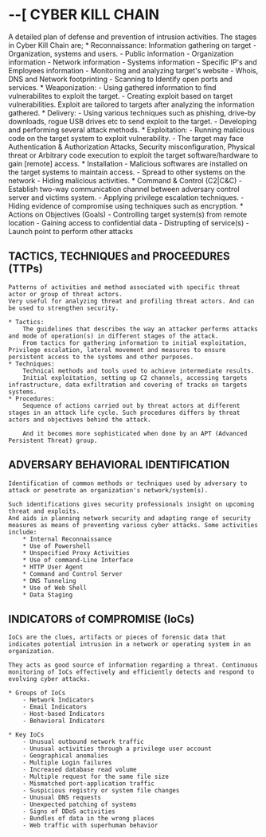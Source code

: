# --[ CYBER KILL CHAIN
A detailed plan of defense and prevention of intrusion activities. The stages in Cyber Kill Chain are;
	* Reconnaissance:
		Information gathering on target - Organization, systems and users.
		- Public information
		- Organization information
		- Network information
		- Systems information
		- Specific IP's and Employees information
		- Monitoring and analyzing target's website
		- Whois, DNS and Network footprinting
		- Scanning to Identify open ports and services.
	* Weaponization:
		- Using gathered information to find vulnerabilites to exploit the target.
		- Creating exploit based on target vulnerabilities. Exploit are tailored to targets after analyzing the information gathered.
	* Delivery:
		- Using various techniques such as phishing, drive-by downloads, rogue USB drives etc to send exploit to the target.
		- Developing and performing several attack methods.
	* Exploitation:
		- Running malicious code on the target system to exploit vulnerability.
		- The target may face Authentication & Authorization Attacks, Security misconfiguration, Physical threat or Arbitrary code execution to exploit the target software/hardware to gain [remote] access.
	* Installation
		- Malicious softwares are installed on the target systems to maintain access.
		- Spread to other systems on the network
		- Hiding malicious activities.
	* Command & Control (C2|C&C)
		- Establish two-way communication channel between adversary control server and victims system.
		- Applying privilege escalation techniques.
		- Hiding evidence of compromise using techniques such as encryption.
	* Actions on Objectives (Goals)
		- Controlling target system(s) from remote location
		- Gaining access to confidential data
		- Distrupting of service(s)
		- Launch point to perform other attacks

## TACTICS, TECHNIQUES and PROCEEDURES (TTPs)
	Patterns of activities and method associated with specific threat actor or group of threat actors.
	Very useful for analyzing threat and profiling threat actors. And can be used to strengthen security.

	* Tactics:
		The guidelines that describes the way an attacker performs attacks and mode of operation(s) in different stages of the attack.
		From tactics for gathering information to initial exploitation, Privilege escalation, lateral movement and measures to ensure persistent access to the systems and other purposes.
	* Techniques:
		Technical methods and tools used to achieve intermediate results.
		Initial exploitation, setting up C2 channels, accessing targets infrastructure, data exfiltration and covering of tracks on targets systems.
	* Procedures:
		Sequence of actions carried out by threat actors at different stages in an attack life cycle. Such procedures differs by threat actors and objectives behind the attack.

		And it becomes more sophisticated when done by an APT (Advanced Persistent Threat) group.

## ADVERSARY BEHAVIORAL IDENTIFICATION
	Identification of common methods or techniques used by adversary to attack or penetrate an organization's network/system(s).

	Such identifications gives security professionals insight on upcoming threat and exploits.
	And aids in planning network security and adapting range of security measures as means of preventing various cyber attacks. Some activities include:
		* Internal Reconnaissance
		* Use of Powershell
		* Unspecified Proxy Activities
		* Use of command-Line Interface
		* HTTP User Agent
		* Command and Control Server
		* DNS Tunneling
		* Use of Web Shell
		* Data Staging

## INDICATORS of COMPROMISE (IoCs)
	IoCs are the clues, artifacts or pieces of forensic data that indicates potential intrusion in a network or operating system in an organization.

	They acts as good source of information regarding a threat. Continuous monitoring of IoCs effectively and efficiently detects and respond to evolving cyber attacks.

	* Groups of IoCs
		- Network Indicators
		- Email Indicators
		- Host-based Indicators
		- Behavioral Indicators

	* Key IoCs
		- Unusual outbound network traffic
		- Unusual activities through a privilege user account
		- Geographical anomalies
		- Multiple Login failures
		- Increased database read volume
		- Multiple request for the same file size
		- Mismatched port-application traffic
		- Suspicious registry or system file changes
		- Unusual DNS requests
		- Unexpected patching of systems
		- Signs of DDoS activities
		- Bundles of data in the wrong places
		- Web traffic with superhuman behavior